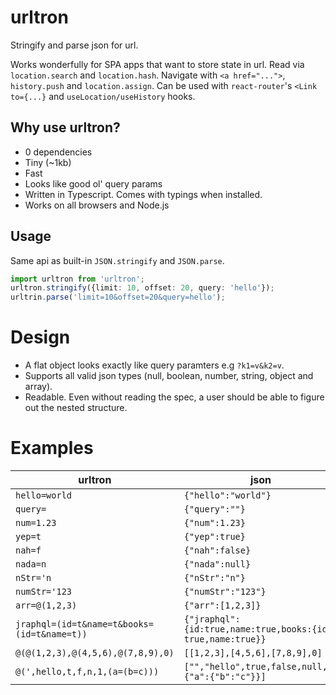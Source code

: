 # urltron

Stringify and parse json for url.

Works wonderfully for SPA apps that want to store state in url. Read via `location.search` and `location.hash`. Navigate with `<a href="...">`, `history.push` and `location.assign`. Can be used with `react-router`'s `<Link to={...}` and `useLocation/useHistory` hooks.

## Why use urltron?

- 0 dependencies
- Tiny (~1kb)
- Fast
- Looks like good ol' query params
- Written in Typescript. Comes with typings when installed.
- Works on all browsers and Node.js

## Usage

Same api as built-in `JSON.stringify` and `JSON.parse`.

```ts
import urltron from 'urltron';
urltron.stringify({limit: 10, offset: 20, query: 'hello'});
urltrin.parse('limit=10&offset=20&query=hello');
```

# Design

- A flat object looks exactly like query paramters e.g `?k1=v&k2=v`.
- Supports all valid json types (null, boolean, number, string, object and array).
- Readable. Even without reading the spec, a user should be able to figure out the nested structure.

# Examples

| urltron                                     | json                                                        |
| ------------------------------------------- | ----------------------------------------------------------- |
| `hello=world`                               | `{"hello":"world"}`                                         |
| `query=`                                    | `{"query":""}`                                              |
| `num=1.23`                                  | `{"num":1.23}`                                              |
| `yep=t`                                     | `{"yep":true}`                                              |
| `nah=f`                                     | `{"nah":false}`                                             |
| `nada=n`                                    | `{"nada":null}`                                             |
| `nStr='n`                                   | `{"nStr":"n"}`                                              |
| `numStr='123`                               | `{"numStr":"123"}`                                          |
| `arr=@(1,2,3)`                              | `{"arr":[1,2,3]}`                                           |
| `jraphql=(id=t&name=t&books=(id=t&name=t))` | `{"jraphql":{id:true,name:true,books:{id: true,name:true}}` |
| `@(@(1,2,3),@(4,5,6),@(7,8,9),0)`           | `[[1,2,3],[4,5,6],[7,8,9],0]`                               |
| `@(',hello,t,f,n,1,(a=(b=c)))`              | `["","hello",true,false,null,1,{"a":{"b":"c"}}]`            |
